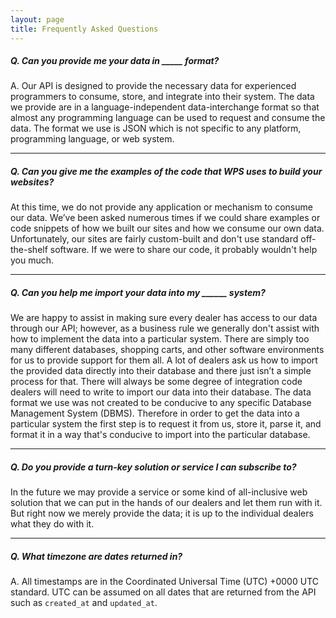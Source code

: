 ```yaml
---
layout: page
title: Frequently Asked Questions
---
```


##### Q. Can you provide me your data in _____ format?

A. Our API is designed to provide the necessary data for experienced programmers to consume, store, and integrate into their system. The data we provide are in a language-independent data-interchange format so that almost any programming language can be used to request and consume the data. The format we use is JSON which is not specific to any platform, programming language, or web system.

---

##### Q. Can you give me the examples of the code that WPS uses to build your websites?

At this time, we do not provide any application or mechanism to consume our data. We’ve been asked numerous times if we could share examples or code snippets of how we built our sites and how we consume our own data. Unfortunately, our sites are fairly custom-built and don't use standard off-the-shelf software. If we were to share our code, it probably wouldn't help you much.

---

##### Q. Can you help me import your data into my ______ system?

We are happy to assist in making sure every dealer has access to our data through our API; however, as a business rule we generally don't assist with how to implement the data into a particular system. There are simply too many different databases, shopping carts, and other software environments for us to provide support for them all. A lot of dealers ask us how to import the provided data directly into their database and there just isn’t a simple process for that. There will always be some degree of integration code dealers will need to write to import our data into their database. The data format we use was not created to be conducive to any specific Database Management System (DBMS). Therefore in order to get the data into a particular system the first step is to request it from us, store it, parse it, and format it in a way that's conducive to import into the particular database.

---

##### Q. Do you provide a turn-key solution or service I can subscribe to?

In the future we may provide a service or some kind of all-inclusive web solution that we can put in the hands of our dealers and let them run with it. But right now we merely provide the data; it is up to the individual dealers what they do with it.

---

##### Q. What timezone are dates returned in?

A. All timestamps are in the Coordinated Universal Time (UTC) +0000 UTC standard. UTC can be assumed on all dates that are returned from the API such as <code>created_at</code> and <code>updated_at</code>.
